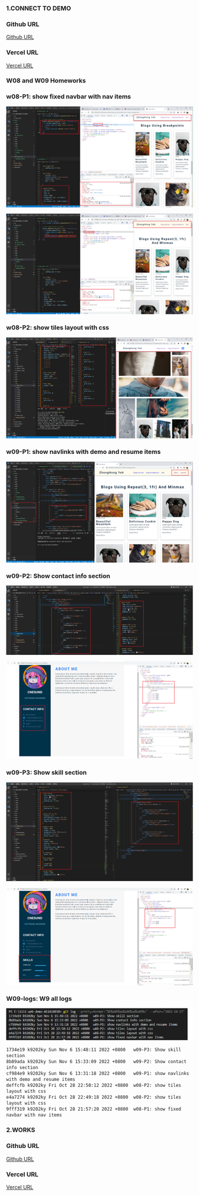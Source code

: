 ### 1.CONNECT TO DEMO

### Github URL

[Github URL](https://github.com/k9202ky/1111-web-demo-411418030/blob/main/demo_30.html)

### Vercel URL

[Vercel URL](https://1111-web-demo-411418030-8j4p.vercel.app/demo_30.html)

### W08 and W09 Homeworks

### w08-P1: show fixed navbar with nav items

![](w08-p1-1.png)

![](w08-p1-2.png)

### w08-P2: show tiles layout with css

![](w08-p2.png)

### w09-P1: show navlinks with demo and resume items

![](w09-p1.png)

### w09-P2: Show contact info section

![](w09-p2-1.png)

![](w09-p2-2.png)

### w09-P3: Show skill section

![](w09-p3-1.png)

![](w09-p3-2.png)

### W09-logs: W9 all logs

![](w08-logs.png)

```
1734e19 k9202ky Sun Nov 6 15:48:11 2022 +0800   w09-P3: Show skill section
8b89ada k9202ky Sun Nov 6 15:33:09 2022 +0800   w09-P2: Show contact info section
cf984e9 k9202ky Sun Nov 6 13:31:18 2022 +0800   w09-P1: show navlinks with demo and resume items
deffcfb k9202ky Fri Oct 28 22:50:12 2022 +0800  w08-P2: show tiles layout with css
e4a7274 k9202ky Fri Oct 28 22:49:18 2022 +0800  w08-P2: show tiles layout with css
9fff319 k9202ky Fri Oct 28 21:57:20 2022 +0800  w08-P1: show fixed navbar with nav items
```

### 2.WORKS

### Github URL

[Github URL](https://github.com/k9202ky/1111-web-demo-411418030/blob/main/projects/midterm/works.html)

### Vercel URL

[Vercel URL](https://1111-web-demo-411418030-8j4p.vercel.app/demo_30.html)